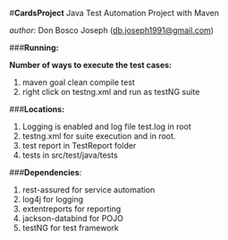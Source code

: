 #**CardsProject**
Java Test Automation Project with Maven

_author:_ Don Bosco Joseph (db.joseph1991@gmail.com)

###**Running:**

**Number of ways to execute the test cases:**

1. maven goal clean compile test
2. right click on testng.xml and run as testNG suite

###**Locations:**

1. Logging is enabled and log file test.log in root
2. testng.xml for suite execution and in root.
3. test report in TestReport folder
4. tests in src/test/java/tests

###**Dependencies**:

1. rest-assured for service automation
2. log4j for logging
3. extentreports for reporting
4. jackson-databind for POJO
5. testNG for test framework
